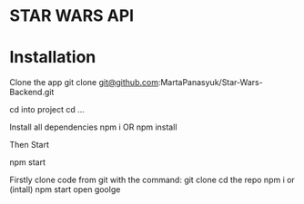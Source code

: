 # STAR WARS API

# Installation

Clone the app
git clone git@github.com:MartaPanasyuk/Star-Wars-Backend.git

cd into project
cd ...

Install all dependencies
npm i OR npm install

Then Start

npm start

Firstly clone code from git with the command:
git clone
cd the repo
npm i or (intall)
npm start
open goolge
